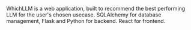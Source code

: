WhichLLM is a web application, built to recommend the best performing LLM for the user's chosen usecase. SQLAlchemy for database management, Flask and Python for backend. React for frontend. 
